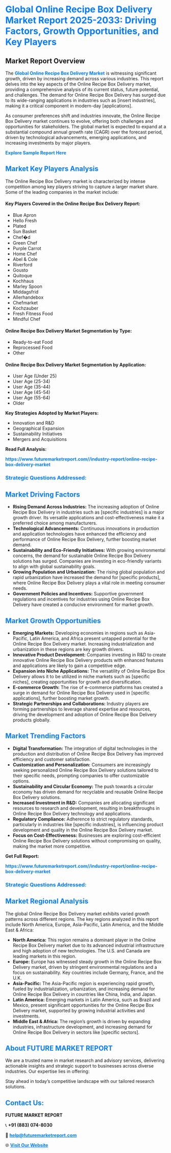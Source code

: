 <h1 style="color: #007BFF;">Global Online Recipe Box Delivery Market Report 2025-2033: Driving Factors, Growth Opportunities, and Key Players</h1>

<section id="overview">
<h2>Market Report Overview</h2>
<p>The <a href="https://www.futuremarketreport.com//industry-report/online-recipe-box-delivery-market" style="color: #007BFF; text-decoration: none;"><strong>Global Online Recipe Box Delivery Market</strong></a> is witnessing significant growth, driven by increasing demand across various industries. This report delves into the key aspects of the Online Recipe Box Delivery market, providing a comprehensive analysis of its current status, future potential, and challenges. The demand for Online Recipe Box Delivery has surged due to its wide-ranging applications in industries such as [insert industries], making it a critical component in modern-day [applications].</p>
<p>As consumer preferences shift and industries innovate, the Online Recipe Box Delivery market continues to evolve, offering both challenges and opportunities for stakeholders. The global market is expected to expand at a substantial compound annual growth rate (CAGR) over the forecast period, driven by technological advancements, emerging applications, and increasing investments by major players.</p>
</section>

<section id="overview">
<p><a href="https://www.futuremarketreport.com//request-sample/reportId=50013" style="color: #007BFF; text-decoration: none;"><strong>Explore Sample Report Here</strong></a></p>
</section>

<section id="key-players">
<h2 style="color: #007BFF;">Market Key Players Analysis</h2>
<p>The Online Recipe Box Delivery market is characterized by intense competition among key players striving to capture a larger market share. Some of the leading companies in the market include:</p>
<h4>Key Players Covered in the Online Recipe Box Delivery Report:</h4>
<ul><li>Blue Apron</li><li>Hello Fresh</li><li>Plated</li><li>Sun Basket</li><li>Chef�d</li><li>Green Chef</li><li>Purple Carrot</li><li>Home Chef</li><li>Abel &amp; Cole</li><li>Riverford</li><li>Gousto</li><li>Quitoque</li><li>Kochhaus</li><li>Marley Spoon</li><li>Middagsfrid</li><li>Allerhandebox</li><li>Chefmarket</li><li>Kochzauber</li><li>Fresh Fitness Food</li><li>Mindful Chef</li></ul>
<h4>Online Recipe Box Delivery Market Segmentation by Type:</h4>
<ul><li>Ready-to-eat Food</li><li>Reprocessed Food</li><li>Other</li></ul>

<h4>Online Recipe Box Delivery Market Segmentation by Application:</h4>
<ul><li>User Age (Under 25)</li><li>User Age (25-34)</li><li>User Age (35-44)</li><li>User Age (45-54)</li><li>User Age (55-64)</li><li>Older</li></ul>
<p><strong>Key Strategies Adopted by Market Players:</strong></p>
<ul>
<li>Innovation and R&D</li>
<li>Geographical Expansion</li>
<li>Sustainability Initiatives</li>
<li>Mergers and Acquisitions</li>
</ul>
</section>

<section>
<p><strong>Read Full Analysis: </strong></p><a href="https://www.futuremarketreport.com//industry-report/online-recipe-box-delivery-market" style="color: #007BFF; text-decoration: none;"><strong>https://www.futuremarketreport.com//industry-report/online-recipe-box-delivery-market</strong></a>
<h3 style="color: #007BFF;">Strategic Questions Addressed:</h3>
</section>

<section id="driving-factors">
<h2 style="color: #007BFF;">Market Driving Factors</h2>
<ul>
<li><strong>Rising Demand Across Industries:</strong> The increasing adoption of Online Recipe Box Delivery in industries such as [specific industries] is a major growth driver. Its versatile applications and cost-effectiveness make it a preferred choice among manufacturers.</li>
<li><strong>Technological Advancements:</strong> Continuous innovations in production and application technologies have enhanced the efficiency and performance of Online Recipe Box Delivery, further boosting market demand.</li>
<li><strong>Sustainability and Eco-Friendly Initiatives:</strong> With growing environmental concerns, the demand for sustainable Online Recipe Box Delivery solutions has surged. Companies are investing in eco-friendly variants to align with global sustainability goals.</li>
<li><strong>Growing Population and Urbanization:</strong> The rising global population and rapid urbanization have increased the demand for [specific products], where Online Recipe Box Delivery plays a vital role in meeting consumer needs.</li>
<li><strong>Government Policies and Incentives:</strong> Supportive government regulations and incentives for industries using Online Recipe Box Delivery have created a conducive environment for market growth.</li>
</ul>
</section>

<section id="growth-opportunities">
<h2 style="color: #007BFF;">Market Growth Opportunities</h2>
<ul>
<li><strong>Emerging Markets:</strong> Developing economies in regions such as Asia-Pacific, Latin America, and Africa present untapped potential for the Online Recipe Box Delivery market. Increasing industrialization and urbanization in these regions are key growth drivers.</li>
<li><strong>Innovative Product Development:</strong> Companies investing in R&D to create innovative Online Recipe Box Delivery products with enhanced features and applications are likely to gain a competitive edge.</li>
<li><strong>Expansion into Niche Applications:</strong> The versatility of Online Recipe Box Delivery allows it to be utilized in niche markets such as [specific niches], creating opportunities for growth and diversification.</li>
<li><strong>E-commerce Growth:</strong> The rise of e-commerce platforms has created a surge in demand for Online Recipe Box Delivery used in [specific applications], further boosting market growth.</li>
<li><strong>Strategic Partnerships and Collaborations:</strong> Industry players are forming partnerships to leverage shared expertise and resources, driving the development and adoption of Online Recipe Box Delivery products globally.</li>
</ul>
</section>

<section id="trending-factors">
<h2 style="color: #007BFF;">Market Trending Factors</h2>
<ul>
<li><strong>Digital Transformation:</strong> The integration of digital technologies in the production and distribution of Online Recipe Box Delivery has improved efficiency and customer satisfaction.</li>
<li><strong>Customization and Personalization:</strong> Consumers are increasingly seeking personalized Online Recipe Box Delivery solutions tailored to their specific needs, prompting companies to offer customizable options.</li>
<li><strong>Sustainability and Circular Economy:</strong> The push towards a circular economy has driven demand for recyclable and reusable Online Recipe Box Delivery solutions.</li>
<li><strong>Increased Investment in R&D:</strong> Companies are allocating significant resources to research and development, resulting in breakthroughs in Online Recipe Box Delivery technology and applications.</li>
<li><strong>Regulatory Compliance:</strong> Adherence to strict regulatory standards, particularly in industries like [specific industries], is influencing product development and quality in the Online Recipe Box Delivery market.</li>
<li><strong>Focus on Cost-Effectiveness:</strong> Businesses are exploring cost-efficient Online Recipe Box Delivery solutions without compromising on quality, making the market more competitive.</li>
</ul>
</section>

<section>
<p><strong>Get Full Report: </strong></p><a href="https://www.futuremarketreport.com//industry-report/online-recipe-box-delivery-market" style="color: #007BFF; text-decoration: none;"><strong>https://www.futuremarketreport.com//industry-report/online-recipe-box-delivery-market</strong></a>
<h3 style="color: #007BFF;">Strategic Questions Addressed:</h3>
</section>


<section id="regional-analysis">
<h2 style="color: #007BFF;">Market Regional Analysis</h2>
<p>The global Online Recipe Box Delivery market exhibits varied growth patterns across different regions. The key regions analyzed in this report include North America, Europe, Asia-Pacific, Latin America, and the Middle East & Africa:</p>
<ul>
<li><strong>North America:</strong> This region remains a dominant player in the Online Recipe Box Delivery market due to its advanced industrial infrastructure and high adoption of new technologies. The U.S. and Canada are leading markets in this region.</li>
<li><strong>Europe:</strong> Europe has witnessed steady growth in the Online Recipe Box Delivery market, driven by stringent environmental regulations and a focus on sustainability. Key countries include Germany, France, and the U.K.</li>
<li><strong>Asia-Pacific:</strong> The Asia-Pacific region is experiencing rapid growth, fueled by industrialization, urbanization, and increasing demand for Online Recipe Box Delivery in countries like China, India, and Japan.</li>
<li><strong>Latin America:</strong> Emerging markets in Latin America, such as Brazil and Mexico, present significant opportunities for the Online Recipe Box Delivery market, supported by growing industrial activities and investments.</li>
<li><strong>Middle East & Africa:</strong> The region’s growth is driven by expanding industries, infrastructure development, and increasing demand for Online Recipe Box Delivery in sectors like [specific sectors].</li>
</ul>
</section>

<footer>
<h2 style="color: #007BFF;">About FUTURE MARKET REPORT</h2>
<p>We are a trusted name in market research and advisory services, delivering actionable insights and strategic support to businesses across diverse industries. Our expertise lies in offering:</p>

<p>Stay ahead in today’s competitive landscape with our tailored research solutions.</p>

<h2 style="color: #007BFF;">Contact Us:</h2>
<p><strong>FUTURE MARKET REPORT</strong></p>
<p>📞 <strong>+91 (883) 074-8030</strong></p>
<p>📧 <strong><a href="mailto:help@futuremarketreport.com" style="color: #007BFF;">help@futuremarketreport.com</a></strong></p>
<p>🌐 <strong><a href="https://www.futuremarketreport.com/" style="color: #007BFF;">Visit Our Website</a></strong></p>
</footer>